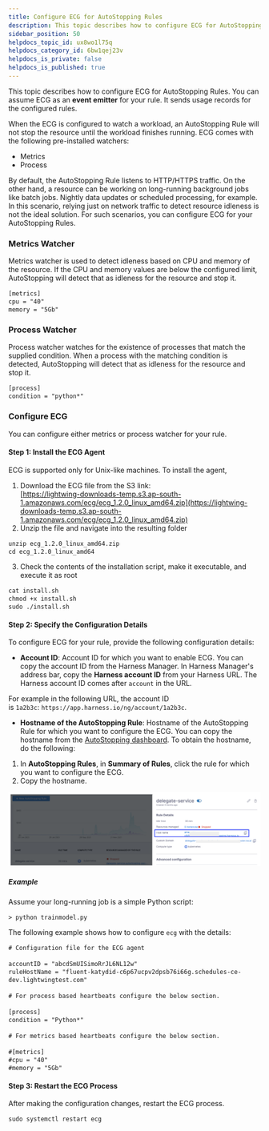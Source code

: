 ```yaml
---
title: Configure ECG for AutoStopping Rules
description: This topic describes how to configure ECG for AutoStopping Rules.
sidebar_position: 50
helpdocs_topic_id: ux8wo1l75q
helpdocs_category_id: 6bw1qej23v
helpdocs_is_private: false
helpdocs_is_published: true
---
```


This topic describes how to configure ECG for AutoStopping Rules. You can assume ECG as an **event emitter** for your rule. It sends usage records for the configured rules.

When the ECG is configured to watch a workload, an AutoStopping Rule will not stop the resource until the workload finishes running. ECG comes with the following pre-installed watchers:

* Metrics
* Process

By default, the AutoStopping Rule listens to HTTP/HTTPS traffic. On the other hand, a resource can be working on long-running background jobs like batch jobs. Nightly data updates or scheduled processing, for example. In this scenario, relying just on network traffic to detect resource idleness is not the ideal solution. For such scenarios, you can configure ECG for your AutoStopping Rules.


### Metrics Watcher

Metrics watcher is used to detect idleness based on CPU and memory of the resource. If the CPU and memory values are below the configured limit, AutoStopping will detect that as idleness for the resource and stop it.


```
[metrics]  
cpu = "40"  
memory = "5Gb"
```
### Process Watcher

Process watcher watches for the existence of processes that match the supplied condition. When a process with the matching condition is detected, AutoStopping will detect that as idleness for the resource and stop it.


```
[process]  
condition = "python*"
```
### Configure ECG

You can configure either metrics or process watcher for your rule.

#### Step 1: Install the ECG Agent

ECG is supported only for Unix-like machines. To install the agent,

1. Download the ECG file from the S3 link:  
[https://lightwing-downloads-temp.s3.ap-south-1.amazonaws.com/ecg/ecg_1.2.0_linux_amd64.zip](https://lightwing-downloads-temp.s3.ap-south-1.amazonaws.com/ecg/ecg_1.2.0_linux_amd64.zip)
2. Unzip the file and navigate into the resulting folder
```
unzip ecg_1.2.0_linux_amd64.zip
cd ecg_1.2.0_linux_amd64
```
3. Check the contents of the installation script, make it executable, and execute it as root
```
cat install.sh
chmod +x install.sh
sudo ./install.sh
```

#### Step 2: Specify the Configuration Details

To configure ECG for your rule, provide the following configuration details:

* **Account ID**: Account ID for which you want to enable ECG. You can copy the account ID from the Harness Manager. In Harness Manager's address bar, copy the **Harness account ID** from your Harness URL. The Harness account ID comes after `account` in the URL.  
  
For example in the following URL, the account ID is `1a2b3c`: `https://app.harness.io/ng/account/1a2b3c`.

* **Hostname of the AutoStopping Rule**: Hostname of the AutoStopping Rule for which you want to configure the ECG. You can copy the hostname from the [AutoStopping dashboard](../1-optimize-cloud-costs-with-intelligent-cloud-auto-stopping-rules/4-create-auto-stopping-rules/autostopping-dashboard.md). To obtain the hostname, do the following:
1. In **AutoStopping Rules**, in **Summary of Rules**, click the rule for which you want to configure the ECG.
2. Copy the hostname.
   

![](./static/configure-ecg-for-auto-stopping-rules-00.png)


##### Example

Assume your long-running job is a simple Python script:


```
> python trainmodel.py
```
The following example shows how to configure `ecg` with the details:


```
# Configuration file for the ECG agent  
  
accountID = "abcdSmUISimoRrJL6NL12w"  
ruleHostName = "fluent-katydid-c6p67ucpv2dpsb76i66g.schedules-ce-dev.lightwingtest.com"  
  
# For process based heartbeats configure the below section.  
  
[process]  
condition = "Python*"  
  
# For metrics based heartbeats configure the below section.  
  
#[metrics]  
#cpu = "40"  
#memory = "5Gb"
```
#### Step 3: Restart the ECG Process

After making the configuration changes, restart the ECG process.


```
sudo systemctl restart ecg
```
